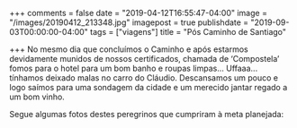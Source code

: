 +++
comments = false
date = "2019-04-12T16:55:47-04:00"
image = "/images/20190412_213348.jpg"
imagepost = true
publishdate = "2019-09-03T00:00:00-04:00"
tags = ["viagens"]
title = "Pós Caminho de Santiago"

+++
No mesmo dia que concluímos o Caminho e após estarmos devidamente munidos de nossos certificados, chamada de ‘Compostela’ fomos para o hotel para um bom banho e roupas limpas... Uffaaa... tínhamos deixado malas no carro do Cláudio. Descansamos um pouco e logo saímos para uma sondagem da cidade e um merecido jantar regado a um bom vinho.

Segue algumas fotos destes peregrinos que cumpriram à meta planejada: